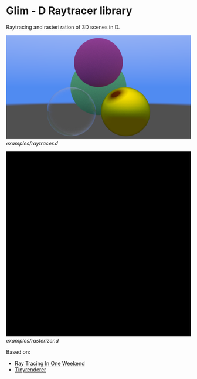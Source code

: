 # Glim - D Raytracer library

Raytracing and rasterization of 3D scenes in D.

![Output of examples/raytracer.d](renders/ex_raytracer.png)
_examples/raytracer.d_

![Output of examples/rasterizer.d](renders/ex_rasterizer.png)
_examples/rasterizer.d_

Based on:

- [Ray Tracing In One Weekend](https://raytracing.github.io/)
- [Tinyrenderer](https://github.com/ssloy/tinyrenderer)

